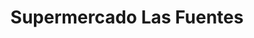 ---
title: "Supermercado Las Fuentes"
url: /caracas/supermercado-las-fuentes/
shop: supermercado
---